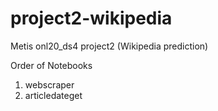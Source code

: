 # project2-wikipedia
Metis onl20_ds4 project2 (Wikipedia prediction)

Order of Notebooks
1. webscraper
2. articledateget
